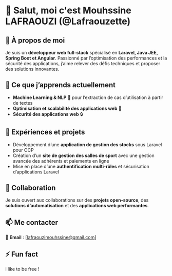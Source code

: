 # 👋 Salut, moi c'est Mouhssine LAFRAOUZI (@Lafraouzette)

## 👀 À propos de moi  
Je suis un **développeur web full-stack** spécialisé en **Laravel, Java JEE, Spring Boot et Angular**. Passionné par l’optimisation des performances et la sécurité des applications, j’aime relever des défis techniques et proposer des solutions innovantes.  

## 🌱 Ce que j’apprends actuellement  
- **Machine Learning & NLP** 🧠 pour l’extraction de cas d’utilisation à partir de textes  
- **Optimisation et scalabilité des applications web** 🚀  
- **Sécurité des applications web** 🔒  

## 💼 Expériences et projets  
- Développement d’une **application de gestion des stocks** sous Laravel pour OCP  
- Création d’un **site de gestion des salles de sport** avec une gestion avancée des adhérents et paiements en ligne  
- Mise en place d’une **authentification multi-rôles** et sécurisation d’applications Laravel  

## 💞️ Collaboration  
Je suis ouvert aux collaborations sur des **projets open-source**, des **solutions d’automatisation** et des **applications web performantes**.  

## 📫 Me contacter  
📧 **Email** : [lafraouzimouhssine@gmail.com]  

## ⚡ Fun fact  
i like to be free !  

